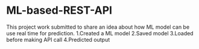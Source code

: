 # ML-based-REST-API
This project work submitted to share an idea about how ML model can be use real time for prediction.  1.Created a ML model 2.Saved model 3.Loaded before making API call 4.Predicted output
